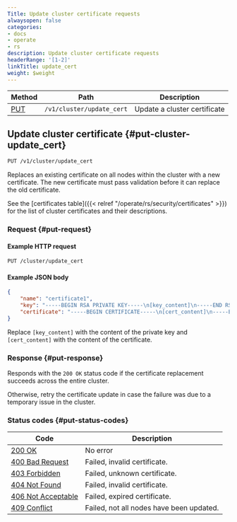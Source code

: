 ```yaml
---
Title: Update cluster certificate requests
alwaysopen: false
categories:
- docs
- operate
- rs
description: Update cluster certificate requests
headerRange: '[1-2]'
linkTitle: update_cert
weight: $weight
---
```


| Method | Path | Description |
|--------|------|-------------|
| [PUT](#put-cluster-update_cert) | `/v1/cluster/update_cert` | Update a cluster certificate |

## Update cluster certificate {#put-cluster-update_cert}

```sh
PUT /v1/cluster/update_cert
```

Replaces an existing certificate on all nodes within the cluster with a new certificate. The new certificate must pass validation before it can replace the old certificate.

See the [certificates table]({{< relref "/operate/rs/security/certificates" >}}) for the list of cluster certificates and their descriptions.

### Request {#put-request}

#### Example HTTP request

```sh
PUT /cluster/update_cert
```

#### Example JSON body

```json
{
    "name": "certificate1",
    "key": "-----BEGIN RSA PRIVATE KEY-----\n[key_content]\n-----END RSA PRIVATE KEY-----",
    "certificate": "-----BEGIN CERTIFICATE-----\n[cert_content]\n-----END CERTIFICATE-----",
}
```

Replace `[key_content]` with the content of the private key and `[cert_content]` with the content of the certificate.

### Response {#put-response}

Responds with the `200 OK` status code if the certificate replacement succeeds across the entire cluster.

Otherwise, retry the certificate update in case the failure was due to a temporary issue in the cluster.

### Status codes {#put-status-codes}

| Code | Description |
|------|-------------|
| [200 OK](http://www.w3.org/Protocols/rfc2616/rfc2616-sec10.html#sec10.2.1) | No error |
| [400 Bad Request](http://www.w3.org/Protocols/rfc2616/rfc2616-sec10.html#sec10.4.1) | Failed, invalid certificate. |
| [403 Forbidden](http://www.w3.org/Protocols/rfc2616/rfc2616-sec10.html#sec10.4.4) | Failed, unknown certificate. |
| [404 Not Found](http://www.w3.org/Protocols/rfc2616/rfc2616-sec10.html#sec10.4.5) | Failed, invalid certificate. |
| [406 Not Acceptable](http://www.w3.org/Protocols/rfc2616/rfc2616-sec10.html#sec10.4.7) | Failed, expired certificate. |
| [409 Conflict](http://www.w3.org/Protocols/rfc2616/rfc2616-sec10.html#sec10.4.10) | Failed, not all nodes have been updated. |
